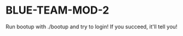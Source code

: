 BLUE-TEAM-MOD-2
===============
Run bootup with ./bootup and try to login! If you succeed, it'll tell you!

